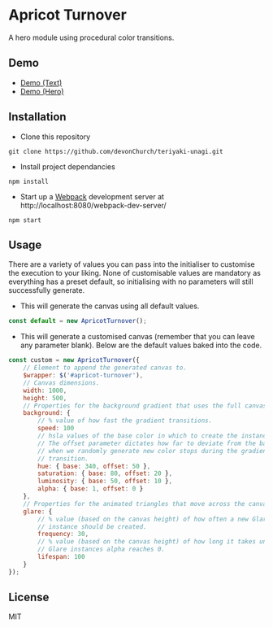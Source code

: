 # Apricot Turnover

A hero module using procedural color transitions.

## Demo

- [Demo (Text)](http://codepen.io/DevonChurch/full/NxpmYN/)
- [Demo (Hero)](http://codepen.io/DevonChurch/full/vLmXzM/)

## Installation

- Clone this repository
```
git clone https://github.com/devonChurch/teriyaki-unagi.git
```

- Install project dependancies
```
npm install
```

- Start up a [Webpack](https://webpack.github.io/docs/webpack-dev-server.html) development server at http://localhost:8080/webpack-dev-server/
```
npm start
```

## Usage

There are a variety of values you can pass into the initialiser to customise the execution to your liking. None of customisable values are mandatory as everything has a preset default,  so initialising with no parameters will still successfully generate.

- This will generate the canvas using all default values.

```javascript
const default = new ApricotTurnover();
```

- This will generate a customised canvas (remember that you can leave any parameter blank). Below are the default values baked into the code.

```javascript
const custom = new ApricotTurnover({
    // Element to append the generated canvas to.
	$wrapper: $('#apricot-turnover'),
    // Canvas dimensions.
	width: 1000,
	height: 500,
    // Properties for the background gradient that uses the full canvas area.
	background: {
        // % value of how fast the gradient transitions.
        speed: 100
        // hsla values of the base color in which to create the instance around.
        // The offset parameter dictates how far to deviate from the base value
        // when we randomly generate new color stops during the gradient
        // transition.
		hue: { base: 340, offset: 50 },
		saturation: { base: 80, offset: 20 },
		luminosity: { base: 50, offset: 10 },
        alpha: { base: 1, offset: 0 }
	},
    // Properties for the animated triangles that move across the canvas.
	glare: {
        // % value (based on the canvas height) of how often a new Glare
        // instance should be created.
        frequency: 30,
        // % value (based on the canvas height) of how long it takes until a
        // Glare instances alpha reaches 0.
        lifespan: 100
    }
});
```

## License

MIT
